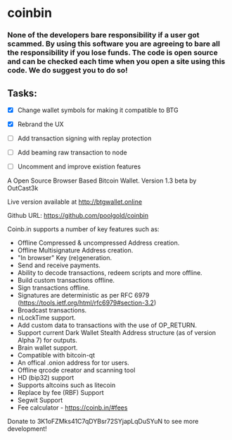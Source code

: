 coinbin
=======

### None of the developers bare responsibility if a user got scammed. By using this software you are agreeing to bare all the responsibility if you lose funds. The code is open source and can be checked each time when you open a site using this code. We do suggest you to do so!

## Tasks:

- [x] Change wallet symbols for making it compatible to BTG

- [x] Rebrand the UX

- [ ] Add transaction signing with replay protection

- [ ] Add beaming raw transaction to node

- [ ] Uncomment and improve existion features

A Open Source Browser Based Bitcoin Wallet. Version 1.3 beta by OutCast3k

Live version available at http://btgwallet.online

Github URL: https://github.com/poolgold/coinbin

Coinb.in supports a number of key features such as: 

- Offline Compressed & uncompressed Address creation.
- Offline Multisignature Address creation.
- "In browser" Key (re)generation. 
- Send and receive payments.
- Ability to decode transactions, redeem scripts and more offline.
- Build custom transactions offline.
- Sign transactions offline.
- Signatures are deterministic as per RFC 6979 (https://tools.ietf.org/html/rfc6979#section-3.2)
- Broadcast transactions.
- nLockTime support.
- Add custom data to transactions with the use of OP_RETURN.
- Support current Dark Wallet Stealth Address structure (as of version Alpha 7) for outputs.
- Brain wallet support.
- Compatible with bitcoin-qt
- An offical .onion address for tor users.
- Offline qrcode creator and scanning tool
- HD (bip32) support
- Supports altcoins such as litecoin
- Replace by fee (RBF) Support
- Segwit Support
- Fee calculator - https://coinb.in/#fees

Donate to 3K1oFZMks41C7qDYBsr72SYjapLqDuSYuN to see more development!
